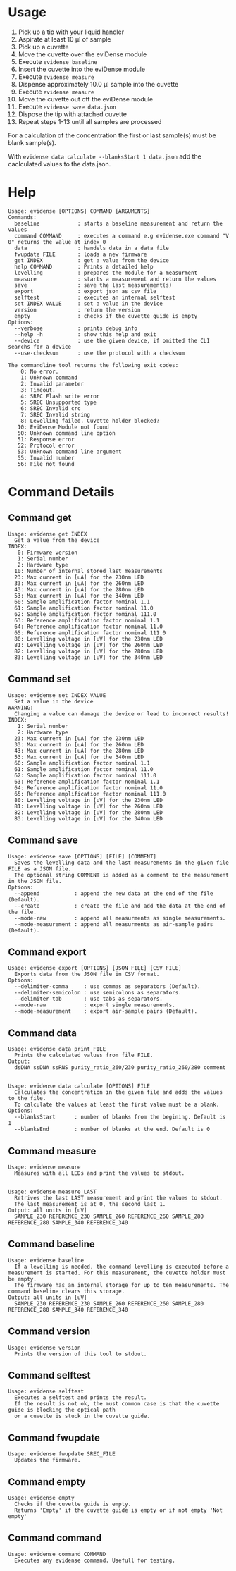# Usage
1. Pick up a tip with your liquid handler
2. Aspirate at least 10 &#956;l of sample
3. Pick up a cuvette
4. Move the cuvette over the eviDense module
5. Execute `evidense baseline`
6. Insert the cuvette into the eviDense module
7. Execute `evidense measure`
8. Dispense approximately 10.0 &#956;l sample into the cuvette
9. Execute `evidense measure`
10. Move the cuvette out off the eviDense module
11. Execute `evidense save data.json`
12. Dispose the tip with attached cuvette
13. Repeat steps 1-13 until all samples are processed

For a calculation of the concentration the first or last sample(s) must be blank sample(s).

With `evidense data calculate --blanksStart 1 data.json` add the caclculated values to the data.json.

# Help
```
Usage: evidense [OPTIONS] COMMAND [ARGUMENTS]
Commands:
  baseline            : starts a baseline measurement and return the values
  command COMMAND     : executes a command e.g evidense.exe command "V 0" returns the value at index 0
  data                : handels data in a data file
  fwupdate FILE       : loads a new firmware
  get INDEX           : get a value from the device
  help COMMAND        : Prints a detailed help
  levelling           : prepares the module for a measurment
  measure             : starts a measurement and return the values
  save                : save the last measurement(s)
  export              : export json as csv file
  selftest            : executes an internal selftest
  set INDEX VALUE     : set a value in the device
  version             : return the version
  empty               : checks if the cuvette guide is empty
Options:
  --verbose           : prints debug info
  --help -h           : show this help and exit
  --device            : use the given device, if omitted the CLI searchs for a device
  --use-checksum      : use the protocol with a checksum

The commandline tool returns the following exit codes:
    0: No error.
    1: Unknown command
    2: Invalid parameter
    3: Timeout.
    4: SREC Flash write error
    5: SREC Unsupported type
    6: SREC Invalid crc
    7: SREC Invalid string
    8: Levelling failed. Cuvette holder blocked?
   10: EviDense Module not found
   50: Unknown command line option
   51: Response error
   52: Protocol error
   53: Unknown command line argument
   55: Invalid number
   56: File not found
```
# Command Details
## Command get
```
Usage: evidense get INDEX
  Get a value from the device
INDEX:
   0: Firmware version
   1: Serial number
   2: Hardware type
  10: Number of internal stored last measurements
  23: Max current in [uA] for the 230nm LED
  33: Max current in [uA] for the 260nm LED
  43: Max current in [uA] for the 280nm LED
  53: Max current in [uA] for the 340nm LED
  60: Sample amplification factor nominal 1.1
  61: Sample amplification factor nominal 11.0
  62: Sample amplification factor nominal 111.0
  63: Reference amplification factor nominal 1.1
  64: Reference amplification factor nominal 11.0
  65: Reference amplification factor nominal 111.0
  80: Levelling voltage in [uV] for the 230nm LED
  81: Levelling voltage in [uV] for the 260nm LED
  82: Levelling voltage in [uV] for the 280nm LED
  83: Levelling voltage in [uV] for the 340nm LED
```
## Command set
```
Usage: evidense set INDEX VALUE
  Set a value in the device
WARNING:
  Changing a value can damage the device or lead to incorrect results!
INDEX:
   1: Serial number
   2: Hardware type
  23: Max current in [uA] for the 230nm LED
  33: Max current in [uA] for the 260nm LED
  43: Max current in [uA] for the 280nm LED
  53: Max current in [uA] for the 340nm LED
  60: Sample amplification factor nominal 1.1
  61: Sample amplification factor nominal 11.0
  62: Sample amplification factor nominal 111.0
  63: Reference amplification factor nominal 1.1
  64: Reference amplification factor nominal 11.0
  65: Reference amplification factor nominal 111.0
  80: Levelling voltage in [uV] for the 230nm LED
  81: Levelling voltage in [uV] for the 260nm LED
  82: Levelling voltage in [uV] for the 280nm LED
  83: Levelling voltage in [uV] for the 340nm LED
```
## Command save
```
Usage: evidense save [OPTIONS] [FILE] [COMMENT]
  Saves the levelling data and the last measurements in the given file FILE as a JSON file.
  The optional string COMMENT is added as a comment to the measurement in the JSON file.
Options: 
  --append           : append the new data at the end of the file (Default).
  --create           : create the file and add the data at the end of the file.
  --mode-raw         : append all measurments as single measurements.
  --mode-measurement : append all measurments as air-sample pairs (Default).
```
## Command export
```
Usage: evidense export [OPTIONS] [JSON FILE] [CSV FILE]
  Exports data from the JSON file in CSV format.
Options: 
  --delimiter-comma     : use commas as separators (Default).
  --delimiter-semicolon : use semicolons as separators.
  --delimiter-tab       : use tabs as separators.
  --mode-raw            : export single measurements.
  --mode-measurement    : export air-sample pairs (Default).
```
## Command data
```
Usage: evidense data print FILE
  Prints the calculated values from file FILE.
Output:
  dsDNA ssDNA ssRNS purity_ratio_260/230 purity_ratio_260/280 comment


Usage: evidense data calculate [OPTIONS] FILE
  Calculates the concentration in the given file and adds the values to the file.
  To calculate the values at least the first value must be a blank.
Options:
  --blanksStart      : number of blanks from the begining. Default is 1
  --blanksEnd        : number of blanks at the end. Default is 0
```
## Command measure
```
Usage: evidense measure
  Measures with all LEDs and print the values to stdout.


Usage: evidense measure LAST
  Retrives the last LAST measurement and print the values to stdout.
  The last measurement is at 0, the second last 1.
Output: all units in [uV]
  SAMPLE_230 REFERENCE_230 SAMPLE_260 REFERENCE_260 SAMPLE_280 REFERENCE_280 SAMPLE_340 REFERENCE_340
```
## Command baseline
```
Usage: evidense baseline
  If a levelling is needed, the command levelling is executed before a measurement is started. For this measurement, the cuvette holder must be empty.
  The firmware has an internal storage for up to ten measurements. The command baseline clears this storage.
Output: all units in [uV]
  SAMPLE_230 REFERENCE_230 SAMPLE_260 REFERENCE_260 SAMPLE_280 REFERENCE_280 SAMPLE_340 REFERENCE_340
```
## Command version
```
Usage: evidense version
  Prints the version of this tool to stdout.
```
## Command selftest
```
Usage: evidense selftest
  Executes a selftest and prints the result.
  If the result is not ok, the must common case is that the cuvette guide is blocking the optical path
  or a cuvette is stuck in the cuvette guide.
```
## Command fwupdate
```
Usage: evidense fwupdate SREC_FILE
  Updates the firmware.
```
## Command empty
```
Usage: evidense empty
  Checks if the cuvette guide is empty.
  Returns 'Empty' if the cuvette guide is empty or if not empty 'Not empty'
```
## Command command
```
Usage: evidense command COMMAND
  Executes any evidense command. Usefull for testing.
